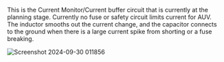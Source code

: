 This is the Current Monitor/Current buffer circuit that is currently at the planning stage.
Currently no fuse or safety circuit limits current for AUV.
The inductor smooths out the current change, and the capacitor connects to the ground when there is a large current spike from shorting or a fuse breaking.


![Screenshot 2024-09-30 011856](https://github.com/user-attachments/assets/061e780c-c4c0-46dd-b951-0cba6013d85c)
